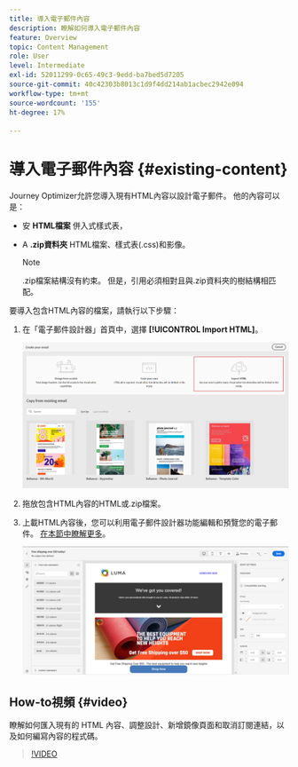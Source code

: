 ```yaml
---
title: 導入電子郵件內容
description: 瞭解如何導入電子郵件內容
feature: Overview
topic: Content Management
role: User
level: Intermediate
exl-id: 52011299-0c65-49c3-9edd-ba7bed5d7205
source-git-commit: 40c42303b8013c1d9f4dd214ab1acbec2942e094
workflow-type: tm+mt
source-wordcount: '155'
ht-degree: 17%

---
```


# 導入電子郵件內容 {#existing-content}

Journey Optimizer允許您導入現有HTML內容以設計電子郵件。 他的內容可以是：

* 安 **HTML檔案** 併入式樣式表，
* A **.zip資料夾** HTML檔案、樣式表(.css)和影像。

   >[!NOTE]
   >
   >.zip檔案結構沒有約束。 但是，引用必須相對且與.zip資料夾的樹結構相匹配。

要導入包含HTML內容的檔案，請執行以下步驟：

1. 在「電子郵件設計器」首頁中，選擇 **[!UICONTROL Import HTML]**。

   ![](assets/import-html_2.png)

1. 拖放包含HTML內容的HTML或.zip檔案。

1. 上載HTML內容後，您可以利用電子郵件設計器功能編輯和預覽您的電子郵件。 [在本節中瞭解更多](create-email-content.md)。

   ![](assets/html-imported.png)

## How-to視頻 {#video}

瞭解如何匯入現有的 HTML 內容、調整設計、新增鏡像頁面和取消訂閱連結，以及如何編寫內容的程式碼。

>[!VIDEO](https://video.tv.adobe.com/v/334102?quality=12)
